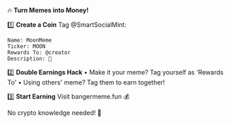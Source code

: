 🔥 **Turn Memes into Money!**

1️⃣ **Create a Coin**
Tag @SmartSocialMint:
```
Name: MoonMeme
Ticker: MOON
Rewards To: @creator
Description: 🚀
```

2️⃣ **Double Earnings Hack**
• Make it your meme? Tag yourself as 'Rewards To'
• Using others' meme? Tag them to earn together!

3️⃣ **Start Earning**
Visit bangermeme.fun 💰

No crypto knowledge needed! 🎯
